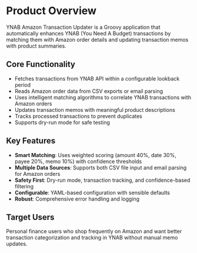 # Product Overview

YNAB Amazon Transaction Updater is a Groovy application that automatically enhances YNAB (You Need A Budget) transactions by matching them with Amazon order details and updating transaction memos with product summaries.

## Core Functionality

- Fetches transactions from YNAB API within a configurable lookback period
- Reads Amazon order data from CSV exports or email parsing
- Uses intelligent matching algorithms to correlate YNAB transactions with Amazon orders
- Updates transaction memos with meaningful product descriptions
- Tracks processed transactions to prevent duplicates
- Supports dry-run mode for safe testing

## Key Features

- **Smart Matching**: Uses weighted scoring (amount 40%, date 30%, payee 20%, memo 10%) with confidence thresholds
- **Multiple Data Sources**: Supports both CSV file input and email parsing for Amazon orders
- **Safety First**: Dry-run mode, transaction tracking, and confidence-based filtering
- **Configurable**: YAML-based configuration with sensible defaults
- **Robust**: Comprehensive error handling and logging

## Target Users

Personal finance users who shop frequently on Amazon and want better transaction categorization and tracking in YNAB without manual memo updates.